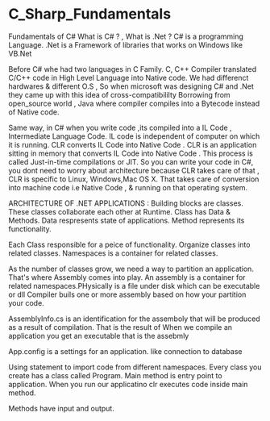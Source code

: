 # C_Sharp_Fundamentals
Fundamentals of C# What is C# ? , What is .Net ? 
C# is a programming Language.
.Net is a Framework of libraries that works on Windows like VB.Net

Before C# whe had two languages in C Family. C, C++ Compiler translated C/C++ code in High Level Language into Native code. We had differenct hardwares & different O.S , So when microsoft was designing C# and .Net they came up with this idea of cross-compatibililty
Borrowing from open_source world , Java where compiler compiles into a Bytecode instead of Native code.

Same way, in C# when you write code ,its compiled into a IL Code , Intermediate Language Code. IL code is independent of computer on which it is running. CLR converts IL Code into Native Code . CLR is an application sitting in memory that converts IL Code into Native Code . This process is called Just-in-time compilations or JIT. So you can write your code in C#, you dont need to worry about architecture because CLR takes care of that , CLR is specific to Linux, Windows,Mac OS X. That takes care of conversion into machine code i.e Native Code , & running on that operating system.


ARCHITECTURE OF .NET APPLICATIONS : Building blocks are classes. These classes collaborate each other at Runtime. Class has Data & Methods. Data respresents state of applications. Method represents its functionality.

Each Class responsible for a peice of functionality. Organize classes into related classes. Namespaces is a container for related classes. 

As the number of classes grow, we need a way to partition an application. That's where Assembly comes into play. An assembly is a container for related namespaces.PHysically is a file under disk which can be executable or dll
Compiler buils one or more assembly based on how your partition your code.

AssemblyInfo.cs is an identification for the assemboly that will be produced as a result of compilation.  That is the result of When we compile an application you get an executable that is the assebmly

App.config is a settings for an application. like connection to database

Using statement to import code from different namespaces. 
Every class you create has a class called Program. Main method is entry point to application. When you run our applicatino clr executes code inside main method.

Methods have input and output.
